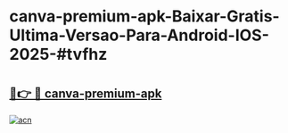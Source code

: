 # canva-premium-apk-Baixar-Gratis-Ultima-Versao-Para-Android-IOS-2025-#tvfhz

# <h2><a href="https://ainizakaria.my?title=canva-premium-apk&ref=22M">🔗👉 🔴 canva-premium-apk</a></h2>

[![acn](https://github.com/user-attachments/assets/0f9c940e-d8b0-45ae-aac7-cd30a18b3e1c)](https://ainizakaria.my?title=canva-premium-apk&ref=22M)

